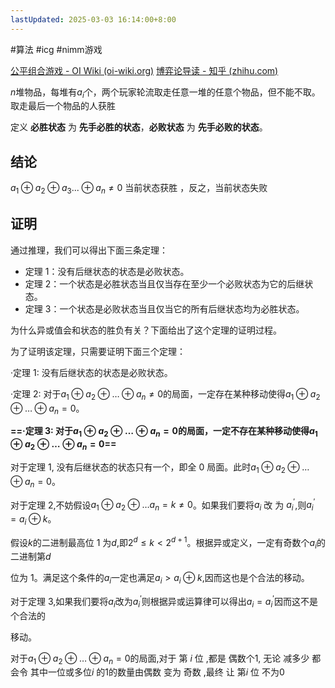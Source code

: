 ```yaml
---
lastUpdated: 2025-03-03 16:14:00+8:00
---
```

#算法 #icg #nimm游戏

[公平组合游戏 - OI Wiki (oi-wiki.org)](https://oi-wiki.org/math/game-theory/impartial-game/)
[博弈论导读 - 知乎 (zhihu.com)](https://zhuanlan.zhihu.com/p/645066672)

$n$堆物品，每堆有$a_i$个，两个玩家轮流取走任意一堆的任意个物品，但不能不取。
取走最后一个物品的人获胜

定义 **必胜状态** 为 **先手必胜的状态**，**必败状态** 为 **先手必败的状态**。
## 结论
$a_1 \oplus a_2 \oplus a_3...\oplus a_n \neq 0$ 当前状态获胜 ，反之，当前状态失败
## 证明
通过推理，我们可以得出下面三条定理：

- 定理 1：没有后继状态的状态是必败状态。
- 定理 2：一个状态是必胜状态当且仅当存在至少一个必败状态为它的后继状态。
- 定理 3：一个状态是必败状态当且仅当它的所有后继状态均为必胜状态。


为什么异或值会和状态的胜负有关？下面给出了这个定理的证明过程。

为了证明该定理，只需要证明下面三个定理：

·定理 1: 没有后继状态的状态是必败状态。

·定理 2: 对于$a_1\oplus a_2\oplus\ldots\oplus a_n\neq0$的局面，一定存在某种移动使得$a_1\oplus a_2\oplus\ldots\oplus a_n=0$。

**==·定理 3: 对于$a_1\oplus a_2\oplus\ldots\oplus a_n=0$的局面，一定不存在某种移动使得$a_1\oplus a_2\oplus\ldots\oplus a_n=0$==**

对于定理 1, 没有后继状态的状态只有一个，即全 0 局面。此时$a_1\oplus a_2\oplus\ldots\oplus a_n=0$。

对于定理 2,不妨假设$a_1\oplus a_2\oplus\ldots a_n=k\neq0$。如果我们要将$a_i$ 改 为  $a_i^{\prime }$,则$a_i^{\prime}=a_i\oplus k$。

假设$k$的二进制最高位 1 为$d$,即$2^d\leq k<2^{d+1}$。根据异或定义，一定有奇数个$a_i$的二进制第$d$

位为 1。满足这个条件的$a_i$一定也满足$a_i>a_i\oplus k$,因而这也是个合法的移动。

对于定理 3,如果我们要将$a_i$改为$a_i^{\prime}$则根据异或运算律可以得出$a_i=a_i^{\prime}$因而这不是个合法的

移动。

对于$a_1\oplus a_2\oplus\ldots\oplus a_n=0$的局面,对于 第 $i$ 位 ,都是 偶数个1, 无论 减多少 都会令 其中一位或多位$i$ 的1的数量由偶数 变为 奇数 ,最终 让 第$i$ 位 不为0